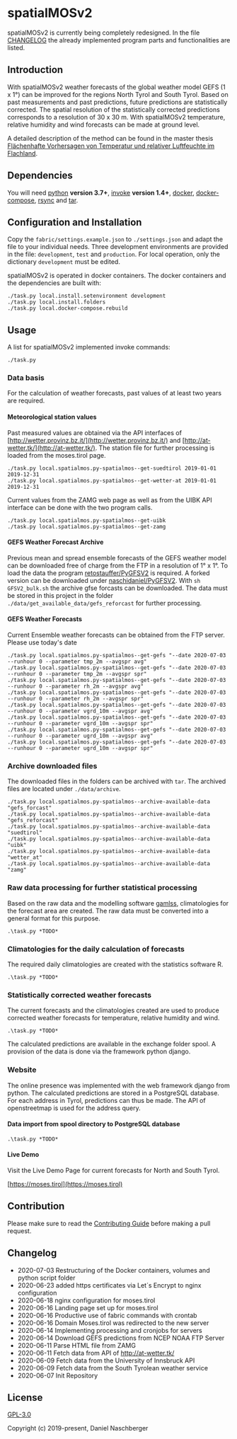 # spatialMOSv2

spatialMOSv2 is currently being completely redesigned. In the file [CHANGELOG](#CHANGELOG) the already implemented program parts and functionalities are listed.


## Introduction
With spatialMOSv2 weather forecasts of the global weather model GEFS (1 x 1°) can be improved for the regions North Tyrol and South Tyrol. Based on past measurements and past predictions, future predictions are statistically corrected. 
The spatial resolution of the statistically corrected predictions corresponds to a resolution of 30 x 30 m. With spatialMOSv2 temperature, relative humidity and wind forecasts can be made at ground level.

A detailed description of the method can be found in the master thesis [Flächenhafte Vorhersagen von Temperatur und relativer Luftfeuchte im Flachland](http://diglib.uibk.ac.at/urn:nbn:at:at-ubi:1-16130).

## Dependencies
You will need [python](https://www.python.org/) **version 3.7+**, [invoke](http://www.pyinvoke.org/installing.html) **version 1.4+**, [docker](https://www.docker.com/), [docker-compose](https://docs.docker.com/compose/), [rsync](https://rsync.samba.org/) and [tar](https://www.gnu.org/software/tar/).


## Configuration and Installation
Copy the `fabric/settings.example.json` to `./settings.json` and adapt the file to your individual needs. Three development environments are provided in the file: `development`, `test` and `production`. For local operation, only the dictionary `development` must be edited.

spatialMOSv2 is operated in docker containers. The docker containers and the dependencies are built with:

```
./task.py local.install.setenvironment development
./task.py local.install.folders
./task.py local.docker-compose.rebuild
```

## Usage

A list for spatialMOSv2 implemented invoke commands: 

```
./task.py
```

### Data basis

For the calculation of weather forecasts, past values of at least two years are required.

#### Meteorological station values
Past measured values are obtained via the API interfaces of [http://wetter.provinz.bz.it/](http://wetter.provinz.bz.it/) and [http://at-wetter.tk/](http://at-wetter.tk/). The station file for further processing is loaded from the moses.tirol page.

```
./task.py local.spatialmos.py-spatialmos--get-suedtirol 2019-01-01 2019-12-31
./task.py local.spatialmos.py-spatialmos--get-wetter-at 2019-01-01 2019-12-31
```

Current values from the ZAMG web page as well as from the UIBK API interface can be done with the two program calls.

```
./task.py local.spatialmos.py-spatialmos--get-uibk
./task.py local.spatialmos.py-spatialmos--get-zamg
```


#### GEFS Weather Forecast Archive

Previous mean and spread ensemble forecasts of the GEFS weather model can be downloaded free of charge from the FTP in a resolution of 1° x 1°. To load the data the program [retostauffer/PyGFSV2](https://github.com/retostauffer/PyGFSV2) is required.
A forked version can be downloaded under [naschidaniel/PyGFSV2](https://github.com/naschidaniel/PyGFSV2). With `sh GFSV2_bulk.sh` the archive gfse forcasts can be downloaded. The data must be stored in this project in the folder `./data/get_available_data/gefs_reforcast` for further processing.


#### GEFS Weather Forecasts

Current Ensemble weather forecasts can be obtained from the FTP server. Please use today's date

```
./task.py local.spatialmos.py-spatialmos--get-gefs "--date 2020-07-03 --runhour 0 --parameter tmp_2m --avgspr avg"
./task.py local.spatialmos.py-spatialmos--get-gefs "--date 2020-07-03 --runhour 0 --parameter tmp_2m --avgspr spr"
./task.py local.spatialmos.py-spatialmos--get-gefs "--date 2020-07-03 --runhour 0 --parameter rh_2m --avgspr avg"
./task.py local.spatialmos.py-spatialmos--get-gefs "--date 2020-07-03 --runhour 0 --parameter rh_2m --avgspr spr"
./task.py local.spatialmos.py-spatialmos--get-gefs "--date 2020-07-03 --runhour 0 --parameter vgrd_10m --avgspr avg"
./task.py local.spatialmos.py-spatialmos--get-gefs "--date 2020-07-03 --runhour 0 --parameter vgrd_10m --avgspr spr"
./task.py local.spatialmos.py-spatialmos--get-gefs "--date 2020-07-03 --runhour 0 --parameter ugrd_10m --avgspr avg"
./task.py local.spatialmos.py-spatialmos--get-gefs "--date 2020-07-03 --runhour 0 --parameter ugrd_10m --avgspr spr"
```

### Archive downloaded files

The downloaded files in the folders can be archived with `tar`. The archived files are located under `./data/archive`.

```
./task.py local.spatialmos.py-spatialmos--archive-available-data "gefs_forcast"
./task.py local.spatialmos.py-spatialmos--archive-available-data "gefs_reforcast"
./task.py local.spatialmos.py-spatialmos--archive-available-data "suedtirol"
./task.py local.spatialmos.py-spatialmos--archive-available-data "uibk"
./task.py local.spatialmos.py-spatialmos--archive-available-data "wetter_at"
./task.py local.spatialmos.py-spatialmos--archive-available-data "zamg"

```


### Raw data processing for further statistical processing

Based on the raw data and the modelling software [gamlss](http://www.gamlss.com/), climatologies for the forecast area are created. The raw data must be converted into a general format for this purpose.

```
.\task.py *TODO*
```


### Climatologies for the daily calculation of forecasts

The required daily climatologies are created with the statistics software R.

```
.\task.py *TODO*
```

### Statistically corrected weather forecasts
The current forecasts and the climatologies created are used to produce corrected weather forecasts for temperature, relative humidity and wind. 

```
.\task.py *TODO*
```

The calculated predictions are available in the exchange folder spool. A provision of the data is done via the framework python django.


### Website

The online presence was implemented with the web framework django from python. The calculated predictions are stored in a PostgreSQL database. For each address in Tyrol, predictions can thus be made. The API of openstreetmap is used for the address query.

#### Data import from spool directory to PostgreSQL database

```
.\task.py *TODO*
```

#### Live Demo

Visit the Live Demo Page for current forecasts for North and South Tyrol.

[https://moses.tirol](https://moses.tirol)


## Contribution

Please make sure to read the [Contributing Guide](./CONTRIBUTING.md) before making a pull request.



## Changelog

- 2020-07-03 Restructuring of the Docker containers, volumes and python script folder
- 2020-06-23 added https certificates via Let´s Encrypt to nginx configuration
- 2020-06-18 nginx configuration for moses.tirol
- 2020-06-16 Landing page set up for moses.tirol
- 2020-06-16 Productive use of fabric commands with crontab
- 2020-06-16 Domain Moses.tirol was redirected to the new server
- 2020-06-14 Implementing processing and cronjobs for servers
- 2020-06-14 Download GEFS predictions from NCEP NOAA FTP Server
- 2020-06-11 Parse HTML file from ZAMG
- 2020-06-11 Fetch data from API of http://at-wetter.tk/
- 2020-06-09 Fetch data from the University of Innsbruck API
- 2020-06-09 Fetch data from the South Tyrolean weather service  
- 2020-06-07 Init Repository 


## License

[GPL-3.0](./LICENSE)

Copyright (c) 2019-present, Daniel Naschberger
